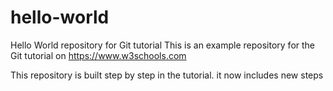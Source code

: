 # hello-world
Hello World repository for Git tutorial
This is an example repository for the Git tutorial on https://www.w3schools.com

This repository is built step by step in the tutorial.
it now includes new steps

